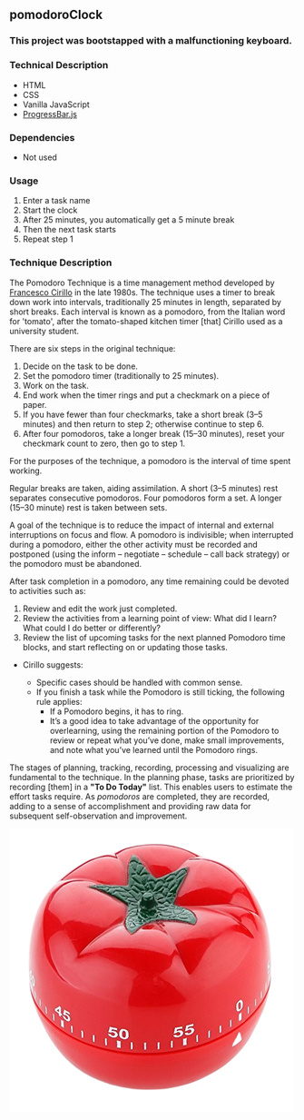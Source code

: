 ## pomodoroClock

### This project was bootstapped with a malfunctioning keyboard.

### Technical Description

- HTML
- CSS
- Vanilla JavaScript
- [ProgressBar.js](https://progressbarjs.readthedocs.io/en/latest/)

### Dependencies

- Not used

### Usage

1. Enter a task name
2. Start the clock
3. After 25 minutes, you automatically get a 5 minute break
4. Then the next task starts
5. Repeat step 1

### Technique Description

The Pomodoro Technique is a time management method developed by [Francesco Cirillo](https://francescocirillo.com/) in the late 1980s. The technique uses a timer to break down work into intervals, traditionally 25 minutes in length, separated by short breaks. Each interval is known as a pomodoro, from the Italian word for 'tomato', after the tomato-shaped kitchen timer [that] Cirillo used as a university student.

There are six steps in the original technique:

1. Decide on the task to be done.
2. Set the pomodoro timer (traditionally to 25 minutes).
3. Work on the task.
4. End work when the timer rings and put a checkmark on a piece of paper.
5. If you have fewer than four checkmarks, take a short break (3–5 minutes) and then return to step 2; otherwise continue to step 6.
6. After four pomodoros, take a longer break (15–30 minutes), reset your checkmark count to zero, then go to step 1.

For the purposes of the technique, a pomodoro is the interval of time spent working.

Regular breaks are taken, aiding assimilation. A short (3–5 minutes) rest separates consecutive pomodoros. Four pomodoros form a set. A longer (15–30 minute) rest is taken between sets.

A goal of the technique is to reduce the impact of internal and external interruptions on focus and flow. A pomodoro is indivisible; when interrupted during a pomodoro, either the other activity must be recorded and postponed (using the inform – negotiate – schedule – call back strategy) or the pomodoro must be abandoned.

After task completion in a pomodoro, any time remaining could be devoted to activities such as:

1. Review and edit the work just completed.
2. Review the activities from a learning point of view: What did I learn? What could I do better or differently?
3. Review the list of upcoming tasks for the next planned Pomodoro time blocks, and start reflecting on or updating those tasks.

- Cirillo suggests:

  - Specific cases should be handled with common sense.
  - If you finish a task while the Pomodoro is still ticking, the following rule applies:
    - If a Pomodoro begins, it has to ring.
    - It’s a good idea to take advantage of the opportunity for overlearning, using the remaining portion of the Pomodoro to review or repeat what you’ve done, make small improvements, and note what you’ve learned until the Pomodoro rings.

The stages of planning, tracking, recording, processing and visualizing are fundamental to the technique. In the planning phase, tasks are prioritized by recording [them] in a **"To Do Today"** list. This enables users to estimate the effort tasks require. As _pomodoros_ are completed, they are recorded, adding to a sense of accomplishment and providing raw data for subsequent self-observation and improvement.

<img src="favicon.png" alt="pomodoroClock">
